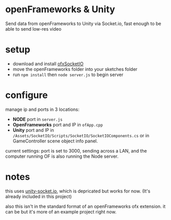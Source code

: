 # openFrameworks & Unity

Send data from openFrameworks to Unity via Socket.io, fast enough to be able to send low-res video

# setup

* download and install [ofxSocketIO](https://github.com/soixantecircuits/ofxSocketIO)
* move the openFrameworks folder into your sketches folder
* run `npm install` then `node server.js` to begin server

# configure

manage ip and ports in 3 locations:

* __NODE__ port in `server.js`
* __OpenFrameworks__ port and IP in `ofApp.cpp`
* __Unity__ port and IP in `/Assets/SocketIO/Scripts/SocketIO/SocketIOComponents.cs` or in GameController scene object info panel.

current settings: port is set to 3000, sending across a LAN, and the computer running OF is also running the Node server.

# notes

this uses [unity-socket.io](https://github.com/fpanettieri/unity-socket.io-DEPRECATED), which is depricated but works for now. (It's already included in this project)

also this isn't in the standard format of an openFrameworks ofx extension. it can be but it's more of an example project right now.